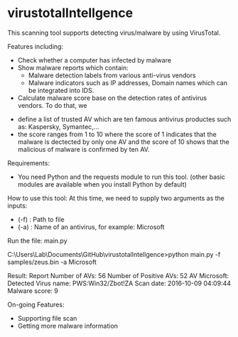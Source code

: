 # virustotalIntellgence

This scanning tool supports detecting virus/malware by using VirusTotal.

Features including:
- Check whether a computer has infected by malware
- Show malware reports which contain:
  + Malware detection labels from various anti-virus vendors 
  + Malware indicators such as IP addresses, Domain names which can be integrated into IDS. 
- Calculate malware score base on the detection rates of antivirus vendors. To do that, we
 + define a list of trusted AV which are ten famous antivirus productes such as: Kaspersky, Symantec,...
 + the score ranges from 1 to 10 where the score of 1 indicates that the malware is dectected by only one AV and the score of 10 shows that the malicious of malware is confirmed by ten AV.
 
Requirements:
- You need Python and the requests module to run this tool. (other basic modules are available when you install Python by default) 

How to use this tool:
At this time, we need to supply two arguments as the inputs:
+ (-f) : Path to file
+ (-a) : Name of an antivirus, for example: Microsoft

Run the file: main.py

C:\Users\Lab\Documents\GitHub\virustotalIntellgence>python main.py -f samples/zeus.bin -a Microsoft

Result:
Report
Number of AVs: 56
Number of Positive AVs: 52
AV Microsoft: Detected
Virus name: PWS:Win32/Zbot!ZA
Scan date: 2016-10-09 04:09:44
Malware score: 9

On-going Features:
+ Supporting file scan
+ Getting more malware information 
